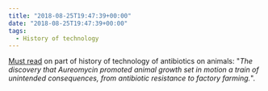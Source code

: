 ```yaml
---
title: "2018-08-25T19:47:39+00:00"
date: "2018-08-25T19:47:39+00:00"
tags:
  - History of technology
---
```


[Must read](https://undark.org/article/chicken-experiment-shook-world/) on part of history of technology of antibiotics on animals: "*The discovery that Aureomycin promoted animal growth set in motion a train of unintended consequences, from antibiotic resistance to factory farming.*".
